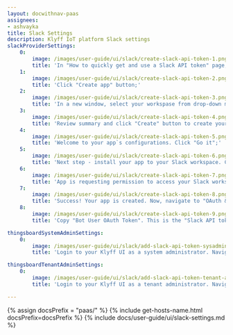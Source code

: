 ```yaml
---
layout: docwithnav-paas
assignees:
- ashvayka
title: Slack Settings
description: Klyff IoT platform Slack settings
slackProviderSettings:
    0:
        image: /images/user-guide/ui/slack/create-slack-api-token-1.png
        title: 'In "How to quickly get and use a Slack API token" page, scroll below and find "Create a pre-configured app";'
    1:
        image: /images/user-guide/ui/slack/create-slack-api-token-2.png
        title: 'Click "Create app" button;'
    2:
        image: /images/user-guide/ui/slack/create-slack-api-token-3.png
        title: 'In a new window, select your workspase from drop-down menu, then click "Next";'
    3:
        image: /images/user-guide/ui/slack/create-slack-api-token-4.png
        title: 'Review summary and click "Create" button to create your app;'
    4:
        image: /images/user-guide/ui/slack/create-slack-api-token-5.png
        title: 'Welcome to your app`s configurations. Click "Go it";'
    5:
        image: /images/user-guide/ui/slack/create-slack-api-token-6.png
        title: 'Next step - install your app to your Slack workspace. Click "Install to Workspace" button;'
    6:
        image: /images/user-guide/ui/slack/create-slack-api-token-7.png
        title: 'App is requesting permission to access your Slack workspace. Click "Allow";'
    7:
        image: /images/user-guide/ui/slack/create-slack-api-token-8.png
        title: 'Success! Your app is created. Now, navigate to "OAuth & Permissions" page;'
    8:
        image: /images/user-guide/ui/slack/create-slack-api-token-9.png
        title: 'Copy "Bot User OAuth Token". This is the "Slack API token" we need.'

thingsboardSystemAdminSettings:
    0:
        image: /images/user-guide/ui/slack/add-slack-api-token-sysadmin-1-pe.png
        title: 'Login to your Klyff UI as a system administrator. Navigate to "Settings" page, "Notification" tab. In "Slack settings" window paste copied Slack API token to "Slack api token" row and click "Save".'

thingsboardTenantAdminSettings:
    0:
        image: /images/user-guide/ui/slack/add-slack-api-token-tenant-admin-1-pe.png
        title: 'Login to your Klyff UI as a tenant administrator. Navigate to "Settings" page, "Notification" tab. In "Slack settings" window paste copied Slack API token to "Slack api token" row and click "Save".'

---
```


{% assign docsPrefix = "paas/" %}
{% include get-hosts-name.html docsPrefix=docsPrefix %}
{% include docs/user-guide/ui/slack-settings.md %}